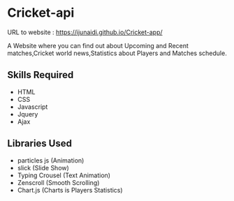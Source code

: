 # Cricket-api
URL to website : https://ijunaidi.github.io/Cricket-app/

A Website where you can find out about Upcoming and Recent matches,Cricket world news,Statistics about Players and Matches schedule.

## Skills Required
* HTML
* CSS
* Javascript
* Jquery
* Ajax

## Libraries Used
* particles js (Animation)
* slick (Slide Show)
* Typing Crousel (Text Animation)
* Zenscroll (Smooth Scrolling)
* Chart.js (Charts is Players Statistics)
